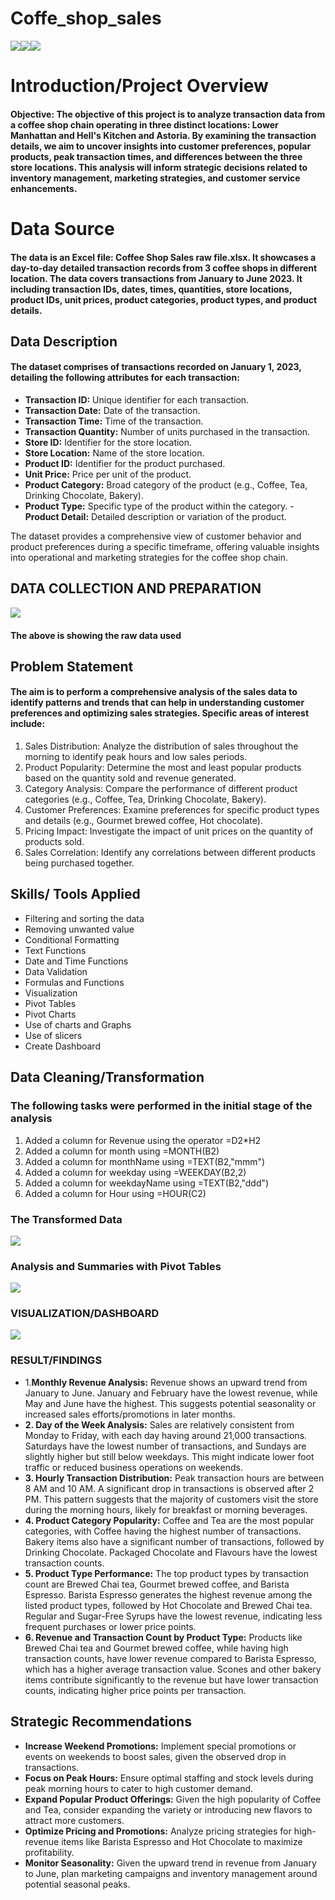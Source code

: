 # Coffe_shop_sales
![](coffee_Image.jpg)![](coffee_Image.jpg)![](coffee_Image.jpg)
# Introduction/Project Overview
#### Objective: The objective of this project is to analyze transaction data from a coffee shop chain operating in three distinct locations: Lower Manhattan and Hell's Kitchen and Astoria. By examining the transaction details, we aim to uncover insights into customer preferences, popular products, peak transaction times, and differences between the three store locations. This analysis will inform strategic decisions related to inventory management, marketing strategies, and customer service enhancements.
# Data Source
#### The data is an Excel file: Coffee Shop Sales raw file.xlsx. It showcases a day-to-day detailed transaction records from 3 coffee shops in different location. The data covers transactions from January to June 2023. It including transaction IDs, dates, times, quantities, store locations, product IDs, unit prices, product categories, product types, and product details. 
## Data Description
####  The dataset comprises of transactions recorded on January 1, 2023, detailing the following attributes for each transaction:
-	**Transaction ID:** Unique identifier for each transaction.
-	**Transaction Date:** Date of the transaction.
-	**Transaction Time:** Time of the transaction.
-	**Transaction Quantity:** Number of units purchased in the transaction.
-	**Store ID:** Identifier for the store location.
- **Store Location:** Name of the store location.
- **Product ID:** Identifier for the product purchased.
-	**Unit Price:** Price per unit of the product.
-	**Product Category:** Broad category of the product (e.g., Coffee, Tea, Drinking Chocolate, Bakery).
-	**Product Type:** Specific type of the product within the category.
-**Product Detail:** Detailed description or variation of the product.

The dataset provides a comprehensive view of customer behavior and product preferences during a specific timeframe, offering valuable insights into operational and marketing strategies for the coffee shop chain.
## DATA COLLECTION AND PREPARATION
![](raw_data.PNG)
#### The above is showing the raw data used
## Problem Statement
#### The aim is to perform a comprehensive analysis of the sales data to identify patterns and trends that can help in understanding customer preferences and optimizing sales strategies. Specific areas of interest include:
1.	Sales Distribution: Analyze the distribution of sales throughout the morning to identify peak hours and low sales periods.
2.	Product Popularity: Determine the most and least popular products based on the quantity sold and revenue generated.
3.	Category Analysis: Compare the performance of different product categories (e.g., Coffee, Tea, Drinking Chocolate, Bakery).
4.	Customer Preferences: Examine preferences for specific product types and details (e.g., Gourmet brewed coffee, Hot chocolate).
5.	Pricing Impact: Investigate the impact of unit prices on the quantity of products sold.
6.	Sales Correlation: Identify any correlations between different products being purchased together.
## Skills/ Tools Applied
- Filtering and sorting the data 
-	Removing unwanted value
- Conditional Formatting
- Text Functions
-	Date and Time Functions
-	Data Validation 
-	Formulas and Functions 
-	Visualization
-	Pivot Tables
-	Pivot Charts 
-	Use of charts and Graphs
-	Use of slicers
-	Create Dashboard 
## Data Cleaning/Transformation
### The following tasks were performed in the initial stage of the analysis
1)	Added a column for Revenue using the operator =D2*H2
2)	Added a column for month using =MONTH(B2)
3)	Added a column for monthName using =TEXT(B2,"mmm")
4)	Added a column for weekday using =WEEKDAY(B2,2)
5)	Added a column for weekdayName using =TEXT(B2,"ddd")
6)	Added a column for Hour using =HOUR(C2)

### The Transformed Data
![](transformed_data.PNG)
### Analysis and Summaries with Pivot Tables
![](Pivot_table.PNG)
### VISUALIZATION/DASHBOARD
![](dashboard_Coffee_shop.PNG)

### RESULT/FINDINGS
- 1.**Monthly Revenue Analysis:**
Revenue shows an upward trend from January to June.
January and February have the lowest revenue, while May and June have the highest.
This suggests potential seasonality or increased sales efforts/promotions in later months.
- **2. Day of the Week Analysis:**
Sales are relatively consistent from Monday to Friday, with each day having around 21,000 transactions.
Saturdays have the lowest number of transactions, and Sundays are slightly higher but still below weekdays.
This might indicate lower foot traffic or reduced business operations on weekends.
- **3. Hourly Transaction Distribution:**
Peak transaction hours are between 8 AM and 10 AM.
A significant drop in transactions is observed after 2 PM.
This pattern suggests that the majority of customers visit the store during the morning hours, likely for breakfast or morning beverages.
- **4. Product Category Popularity:**
Coffee and Tea are the most popular categories, with Coffee having the highest number of transactions.
Bakery items also have a significant number of transactions, followed by Drinking Chocolate.
Packaged Chocolate and Flavours have the lowest transaction counts.
- **5. Product Type Performance:**
The top product types by transaction count are Brewed Chai tea, Gourmet brewed coffee, and Barista Espresso.
Barista Espresso generates the highest revenue among the listed product types, followed by Hot Chocolate and Brewed Chai tea.
Regular and Sugar-Free Syrups have the lowest revenue, indicating less frequent purchases or lower price points.
- **6. Revenue and Transaction Count by Product Type:**
Products like Brewed Chai tea and Gourmet brewed coffee, while having high transaction counts, have lower revenue compared to Barista Espresso, which has a higher average transaction value.
Scones and other bakery items contribute significantly to the revenue but have lower transaction counts, indicating higher price points per transaction.

## Strategic Recommendations
- **Increase Weekend Promotions:** Implement special promotions or events on weekends to boost sales, given the observed drop in transactions.
- **Focus on Peak Hours:** Ensure optimal staffing and stock levels during peak morning hours to cater to high customer demand.
- **Expand Popular Product Offerings:** Given the high popularity of Coffee and Tea, consider expanding the variety or introducing new flavors to attract more customers.
- **Optimize Pricing and Promotions:** Analyze pricing strategies for high-revenue items like Barista Espresso and Hot Chocolate to maximize profitability.
- **Monitor Seasonality:** Given the upward trend in revenue from January to June, plan marketing campaigns and inventory management around potential seasonal peaks.
